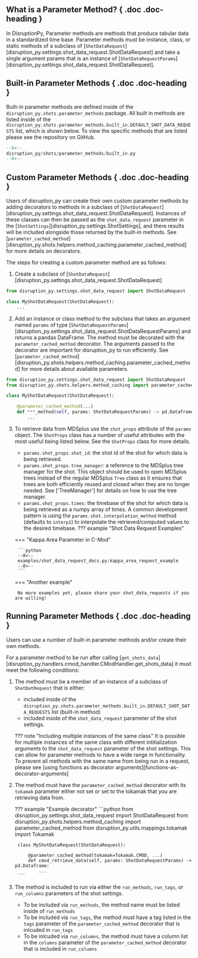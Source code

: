 ## What is a Parameter Method? { .doc .doc-heading }
In DisruptionPy, Parameter methods are methods that produce tabular data in a standardized time base. Parameter methods must be instance, class, or static methods of a subclass of [`ShotDataRequest`][disruption_py.settings.shot_data_request.ShotDataRequest] and take a single argument params that is an instance of [`ShotDataRequestParams`][disruption_py.settings.shot_data_request.ShotDataRequest].

## Built-in Parameter Methods { .doc .doc-heading }
Built-in parameter methods are defined inside of the `disruption_py.shots.parameter_methods` package. All built in methods are listed inside of the `disruption_py.shots.parameter_methods.built_in.DEFAULT_SHOT_DATA_REQUESTS` list, which is shown below. To view the specific methods that are listed please see the repository on GitHub.
```python
--8<--
disruption_py/shots/parameter_methods/built_in.py
--8<--
```

## Custom Parameter Methods { .doc .doc-heading }
Users of disruption_py can create their own custom parameter methods by adding decorators to methods in a subclass of [`ShotDataRequest`][disruption_py.settings.shot_data_request.ShotDataRequest]. Instances of these classes can then be passed as the `shot_data_request` parameter in the [`ShotSettings`][disruption_py.settings.ShotSettings], and there results will be included alongside those returned by the built-in methods. See [`parameter_cached_method`][disruption_py.shots.helpers.method_caching.parameter_cached_method] for more details on decorators.

The steps for creating a custom parameter method are as follows:

1. Create a subclass of [`ShotDataRequest`][disruption_py.settings.shot_data_request.ShotDataRequest]
```python
from disruption_py.settings.shot_data_request import ShotDataRequest

class MyShotDataRequest(ShotDataRequest):
	...
```

2. Add an instance or class method to the subclass that takes an argument named `params` of type [`ShotDataRequestParams`][disruption_py.settings.shot_data_request.ShotDataRequestParams] and returns a pandas DataFrame. The method must be decorated with the `parameter_cached_method` decorator. The arguments passed to the decorator are important for disruption_py to run efficiently. See [`parameter_cached_method`][disruption_py.shots.helpers.method_caching.parameter_cached_method] for more details about available parameters.
```python
from disruption_py.settings.shot_data_request import ShotDataRequest
from disruption_py.shots.helpers.method_caching import parameter_cached_method

class MyShotDataRequest(ShotDataRequest):

	@parameter_cached_method(...)
	def ***_method(self, params: ShotDataRequestParams) -> pd.Dataframe:
		...
```

3. To retrieve data from MDSplus use the `shot_props` attribute of the `params` object. The `ShotProps` class has a number of useful attributes with the most useful being listed below. See the `ShotProps` class for more details.
    - `params.shot_props.shot_id`: the shot id of the shot for which data is being retrieved.
	- `params.shot_props.tree_manager`: a reference to the MDSplus tree manager for the shot. This object should be used to open MDSplus trees instead of the regular MDSplus `Tree` class as it ensures that trees are both efficiently reused and closed when they are no longer needed. See ['TreeManager'] for details on how to use the tree manager.
    - `params.shot_props.times`: the timebase of the shot for which data is being retrieved as a numpy array of times. A common development pattern is using the `params.shot.interpolation_method` method (defaults to `interp1`) to interpolate the retrieved/computed values to the desired timebase.
??? example "Shot Data Request Examples"

    === "Kappa Area Parameter in C-Mod"

        ```python
        --8<--
        examples/shot_data_request_docs.py:kappa_area_request_example
        --8<--
        ```

    === "Another example"

        No more examples yet, please share your shot_data_requests if you are willing!

## Running Parameter Methods { .doc .doc-heading }
Users can use a number of built-in parameter methods and/or create their own methods.

For a parameter method to be run after calling [`get_shots_data`][disruption_py.handlers.cmod_handler.CModHandler.get_shots_data] it must meet the following conditions:

1. The method must be a member of an instance of a subclass of `ShotDatRequest` that is either:
	- included inside of the `disruption_py.shots.parameter_methods.built_in.DEFAULT_SHOT_DATA_REQUESTS` list (built-in method)
	- included inside of the `shot_data_request` parameter of the shot settings.

	??? note "Including multiple instances of the same class"
		It is possible for multiple instances of the same class with different intitialization arguments to the `shot_data_request` parameter of the shot settings. This can allow for parameter methods to have a wide range in functionality. To prevent all methods with the same name from being run in a request, please see [using functions as decorator arguments][functions-as-decorator-arguments]

2. The method must have the `parameter_cached_method` decorator with its `tokamak` parameter either not set or set to the tokamak that you are retrieving data from.

	??? example "Example decorator"
		```python
		from disruption_py.settings.shot_data_request import ShotDataRequest
		from disruption_py.shots.helpers.method_caching import parameter_cached_method
		from disruption_py.utils.mappings.tokamak import Tokamak

		class MyShotDataRequest(ShotDataRequest):

			@parameter_cached_method(tokamak=Tokamak.CMOD, ...)
			def cmod_retrieve_data(self, params: ShotDataRequestParams) -> pd.Dataframe:
				...
		```

3. The method is included to run via either the `run_methods`, `run_tags`, or `run_columns` parameters of the shot settings.
    - To be included via `run_methods`, the method name must be listed inside of `run_methods`
	- To be included via `run_tags`, the method must have a tag listed in the `tags` parameter of the `parameter_cached_method` decorator that is inlcuded in `run_tags`
	- To be inlcuded via `run_columns`, the method must have a column list in the `columns` parameter of the `parameter_cached_method` decorator that is included in `run_columns`
